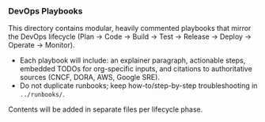 ### DevOps Playbooks

This directory contains modular, heavily commented playbooks that mirror the DevOps lifecycle (Plan → Code → Build → Test → Release → Deploy → Operate → Monitor).

- Each playbook will include: an explainer paragraph, actionable steps, embedded TODOs for org-specific inputs, and citations to authoritative sources (CNCF, DORA, AWS, Google SRE).
- Do not duplicate runbooks; keep how-to/step-by-step troubleshooting in `../runbooks/`.

Contents will be added in separate files per lifecycle phase.